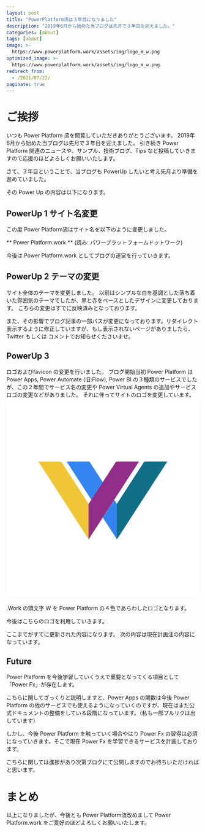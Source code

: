 ```yaml
---
layout: post
title: "PowerPlatform流は３年目になりました"
description: "2019年6月から始めた当ブログは先月で３年目を迎えました。"
categories: [about]
tags: [about]
image: >-
  https://www.powerplatform.work/assets/img/logo_m_w.png
optimized_image: >-
  https://www.powerplatform.work/assets/img/logo_m_w.png
redirect_from:
  - /2021/07/22/
paginate: true
---
```


# ご挨拶

いつも Power Platform 流を閲覧していただきありがとうございます。
2019年 6月から始めた当ブログは先月で３年目を迎えました。
引き続き Power Platform 関連のニュースや、サンプル、技術ブログ、Tips など投稿していきますので応援のほどよろしくお願いいたします。


さて、３年目ということで、当ブログも PowerUp したいと考え先月より準備を進めていました。

その Power Up の内容は以下になります。

## PowerUp 1 サイト名変更

この度 Power Platform流はサイト名を以下のように変更しました。

** Power Platform.work **
(読み: パワープラットフォームドットワーク)

今後は Power Platform.work としてブログの運営を行っていきます。

## PowerUp 2 テーマの変更

サイト全体のテーマを変更しました。
以前はシンプルな白を基調とした落ち着いた雰囲気のテーマでしたが、黒と赤をベースとしたデザインに変更しております。
こちらの変更はすでに反映済みとなっております。

また、その影響でブログ記事の一部パスが変更になっております。リダイレクト表示するように修正していますが、もし表示されないページがありましたら、 Twitter もしくは コメントでお知らせくださいませ。

## PowerUp 3

ロゴおよびfavicon の変更を行いました。
ブログ開始当初 Power Platform は Power Apps, Power Automate (旧:Flow), Power BI の３種類のサービスでしたが、この２年間でサービス名の変更や Power Virtual Agents の追加やサービスロゴの変更などがありました。
それに伴ってサイトのロゴを変更しています。

<img src="/assets/img/logo_m.png"/>

.Work の頭文字 W を Power Platform の４色であらわしたロゴとなります。

今後はこちらのロゴを利用していきます。

ここまでがすでに更新された内容になります。
次の内容は現在計画注の内容になっています。

## Future

Power Platform を今後学習していくうえで重要となってくる項目として「Power Fx」が存在します。

こちらに関してざっくりと説明しますと、Power Apps の関数は今後 Power Platform の他のサービスでも使えるようになっていくのですが、現在はまだ公式ドキュメントの整備をしている段階になっています。（私も一部プルリクは出しています）

しかし、今後 Power Platform を触っていく場合やはり Power Fx の習得は必須になっていきます。そこで現在 Power Fx を学習できるサービスを計画しております。

こちらに関しては進捗があり次第ブログにて公開しますのでお待ちいただければと思います。


# まとめ

以上になりましたが、今後とも Power Platform流改めまして Power Platform.work をご愛好のほどよろしくお願いいたします。
